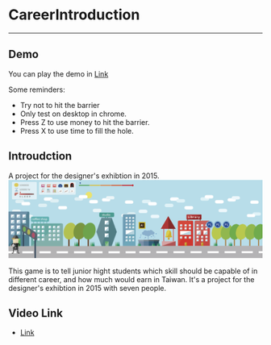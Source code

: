 # CareerIntroduction
---
## Demo
You can play the demo in [Link](https://jin-yang-lin.herokuapp.com/Rules/Details/Unity_Doc/CareerIntroduction/)

Some reminders:
* Try not to hit the barrier
* Only test on desktop in chrome.
* Press Z to use money to hit the barrier.
* Press X to use time to fill the hole.



## Introudction
A project for the designer's exhibtion in 2015.
![](Introduction.png)

This game is to tell junior hight students which skill should be capable of in different career, and how much would earn in Taiwan. It's a project for the designer's exhibtion in 2015 with seven people.

## Video Link
* [Link](https://youtu.be/DxqkYNmSDFM)

